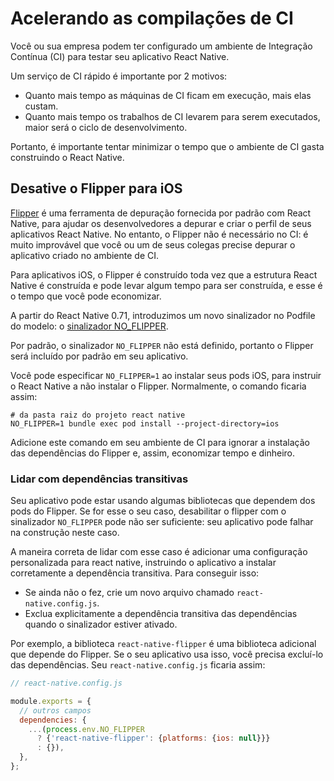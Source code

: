 # Acelerando as compilações de CI
Você ou sua empresa podem ter configurado um ambiente de Integração Contínua (CI) para testar seu aplicativo React Native.

Um serviço de CI rápido é importante por 2 motivos:

* Quanto mais tempo as máquinas de CI ficam em execução, mais elas custam.
* Quanto mais tempo os trabalhos de CI levarem para serem executados, maior será o ciclo de desenvolvimento.

Portanto, é importante tentar minimizar o tempo que o ambiente de CI gasta construindo o React Native.

## Desative o Flipper para iOS
[Flipper](https://github.com/facebook/flipper) é uma ferramenta de depuração fornecida por padrão com React Native, para ajudar os desenvolvedores a depurar e criar o perfil de seus aplicativos React Native. No entanto, o Flipper não é necessário no CI: é muito improvável que você ou um de seus colegas precise depurar o aplicativo criado no ambiente de CI.

Para aplicativos iOS, o Flipper é construído toda vez que a estrutura React Native é construída e pode levar algum tempo para ser construída, e esse é o tempo que você pode economizar.

A partir do React Native 0.71, introduzimos um novo sinalizador no Podfile do modelo: o [sinalizador NO_FLIPPER](https://github.com/facebook/react-native/blob/main/packages/react-native/template/ios/Podfile#L20).

Por padrão, o sinalizador `NO_FLIPPER` não está definido, portanto o Flipper será incluído por padrão em seu aplicativo.

Você pode especificar `NO_FLIPPER=1` ao instalar seus pods iOS, para instruir o React Native a não instalar o Flipper. Normalmente, o comando ficaria assim:

```
# da pasta raiz do projeto react native
NO_FLIPPER=1 bundle exec pod install --project-directory=ios
```

Adicione este comando em seu ambiente de CI para ignorar a instalação das dependências do Flipper e, assim, economizar tempo e dinheiro.

### Lidar com dependências transitivas
Seu aplicativo pode estar usando algumas bibliotecas que dependem dos pods do Flipper. Se for esse o seu caso, desabilitar o flipper com o sinalizador `NO_FLIPPER` pode não ser suficiente: seu aplicativo pode falhar na construção neste caso.

A maneira correta de lidar com esse caso é adicionar uma configuração personalizada para react native, instruindo o aplicativo a instalar corretamente a dependência transitiva. Para conseguir isso:

* Se ainda não o fez, crie um novo arquivo chamado `react-native.config.js`.
* Exclua explicitamente a dependência transitiva das dependências quando o sinalizador estiver ativado.

Por exemplo, a biblioteca `react-native-flipper` é uma biblioteca adicional que depende do Flipper. Se o seu aplicativo usa isso, você precisa excluí-lo das dependências. Seu `react-native.config.js` ficaria assim:

```js
// react-native.config.js

module.exports = {
  // outros campos
  dependencies: {
    ...(process.env.NO_FLIPPER
      ? {'react-native-flipper': {platforms: {ios: null}}}
      : {}),
  },
};
```
